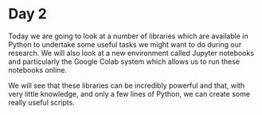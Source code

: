 # Day 2

Today we are going to look at a number of libraries which are available in Python to undertake some useful tasks we might want to do during our research.
We will also look at a new environment called Jupyter notebooks and particularly the Google Colab system which allows us to run these notebooks online.

We will see that these libraries can be incredibly powerful and that, with very little knowledge, and only a few lines of Python, we can create some
really useful scripts.


